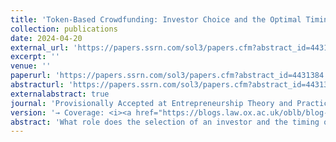 ```yaml
---
title: 'Token-Based Crowdfunding: Investor Choice and the Optimal Timing of Initial Coin Offerings (ICOs)'
collection: publications
date: 2024-04-20
external_url: 'https://papers.ssrn.com/sol3/papers.cfm?abstract_id=4431384'
excerpt: ''
venue: ''
paperurl: 'https://papers.ssrn.com/sol3/papers.cfm?abstract_id=4431384'
abstracturl: 'https://papers.ssrn.com/sol3/papers.cfm?abstract_id=4431384'
externalabstract: true
journal: 'Provisionally Accepted at Entrepreneurship Theory and Practice (with <a href="https://www.bwl.uni-hamburg.de/finance/team/drobetz.html">W. Drobetz</a>, L. Hornuf, N. Schermann)'
version: '→ Coverage: <i><a href="https://blogs.law.ox.ac.uk/oblb/blog-post/2023/06/certification-arbitrage-digital-finance-markets-blind-spot-financial">Oxford Business Law Blog</a></i>'
abstract: 'What role does the selection of an investor and the timing of financing play in initial coin offerings (ICOs)? We investigate the operating and financial performance of ventures conducting ICOs with different types of investors at different points in the venture life cycle. We find that, relative to purely crowdfunded ICO ventures, institutional investor-backed ICO ventures exhibit poorer operating performance and fail earlier. However, conditional on their survival, these ventures financially outperform those that do not receive institutional investor support. The diverging effects of investor backing on financial and operating performance are consistent with our theory of certification arbitrage; i.e., institutional investors use their reputation to drive up valuations and quickly exit the venture post-ICO. Our findings further indicate that there is an inverted U-shaped relationship for fundraising success of ICO ventures over their life cycle. Another inverted U-shaped relationship exists for the short-term financial performance of ICO ventures over their life cycle. Both the fundraising success and the financial performance of an ICO venture initially increase over the life cycle and eventually decrease after the product piloting stage.'
---
```


